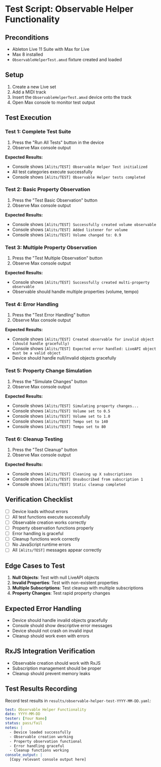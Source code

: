 # Test Script: Observable Helper Functionality

## Preconditions
- Ableton Live 11 Suite with Max for Live
- Max 8 installed
- `ObservableHelperTest.amxd` fixture created and loaded

## Setup
1. Create a new Live set
2. Add a MIDI track
3. Insert the `ObservableHelperTest.amxd` device onto the track
4. Open Max console to monitor test output

## Test Execution

### Test 1: Complete Test Suite
1. Press the "Run All Tests" button in the device
2. Observe Max console output

**Expected Results:**
- Console shows `[Alits/TEST] Observable Helper Test initialized`
- All test categories execute successfully
- Console shows `[Alits/TEST] Observable Helper tests completed`

### Test 2: Basic Property Observation
1. Press the "Test Basic Observation" button
2. Observe Max console output

**Expected Results:**
- Console shows `[Alits/TEST] Successfully created volume observable`
- Console shows `[Alits/TEST] Added listener for volume`
- Console shows `[Alits/TEST] Volume changed to: 0.9`

### Test 3: Multiple Property Observation
1. Press the "Test Multiple Observation" button
2. Observe Max console output

**Expected Results:**
- Console shows `[Alits/TEST] Successfully created multi-property observable`
- Observable should handle multiple properties (volume, tempo)

### Test 4: Error Handling
1. Press the "Test Error Handling" button
2. Observe Max console output

**Expected Results:**
- Console shows `[Alits/TEST] Created observable for invalid object (should handle gracefully)`
- Console shows `[Alits/TEST] Expected error handled: LiveAPI object must be a valid object`
- Device should handle null/invalid objects gracefully

### Test 5: Property Change Simulation
1. Press the "Simulate Changes" button
2. Observe Max console output

**Expected Results:**
- Console shows `[Alits/TEST] Simulating property changes...`
- Console shows `[Alits/TEST] Volume set to 0.5`
- Console shows `[Alits/TEST] Volume set to 1.0`
- Console shows `[Alits/TEST] Tempo set to 140`
- Console shows `[Alits/TEST] Tempo set to 80`

### Test 6: Cleanup Testing
1. Press the "Test Cleanup" button
2. Observe Max console output

**Expected Results:**
- Console shows `[Alits/TEST] Cleaning up X subscriptions`
- Console shows `[Alits/TEST] Unsubscribed from subscription 1`
- Console shows `[Alits/TEST] Static cleanup completed`

## Verification Checklist
- [ ] Device loads without errors
- [ ] All test functions execute successfully
- [ ] Observable creation works correctly
- [ ] Property observation functions properly
- [ ] Error handling is graceful
- [ ] Cleanup functions work correctly
- [ ] No JavaScript runtime errors
- [ ] All `[Alits/TEST]` messages appear correctly

## Edge Cases to Test
1. **Null Objects**: Test with null LiveAPI objects
2. **Invalid Properties**: Test with non-existent properties
3. **Multiple Subscriptions**: Test cleanup with multiple subscriptions
4. **Property Changes**: Test rapid property changes

## Expected Error Handling
- Device should handle invalid objects gracefully
- Console should show descriptive error messages
- Device should not crash on invalid input
- Cleanup should work even with errors

## RxJS Integration Verification
- Observable creation should work with RxJS
- Subscription management should be proper
- Cleanup should prevent memory leaks

## Test Results Recording
Record test results in `results/observable-helper-test-YYYY-MM-DD.yaml`:

```yaml
test: Observable Helper Functionality
date: YYYY-MM-DD
tester: [Your Name]
status: pass/fail
notes: |
  - Device loaded successfully
  - Observable creation working
  - Property observation functional
  - Error handling graceful
  - Cleanup functions working
console_output: |
  [Copy relevant console output here]
```
